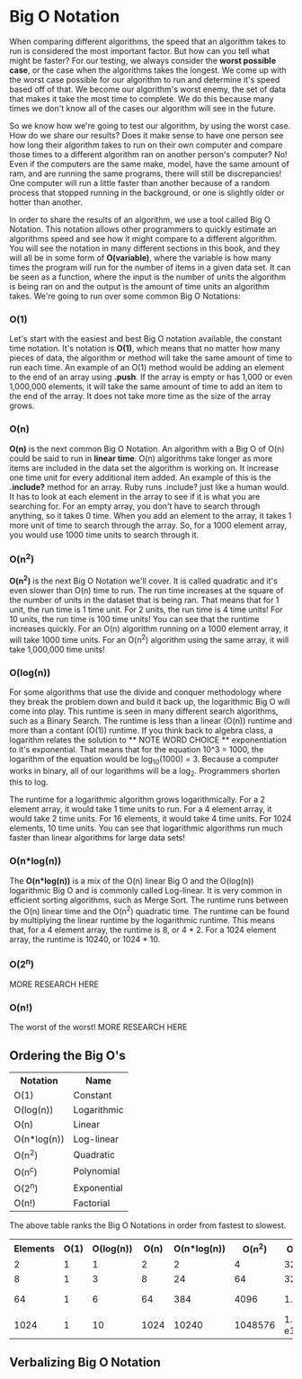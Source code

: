 # Big O Notation

When comparing different algorithms, the speed that an algorithm takes to run is considered the most important factor. But how can you tell what might be faster? For our testing, we always consider the **worst possible case**, or the case when the algorithms takes the longest. We come up with the worst case possible for our algorithm to run and determine it's speed based off of that. We become our algorithm's worst enemy, the set of data that makes it take the most time to complete. We do this because many times we don't know all of the cases our algorithm will see in the future.

So we know how we're going to test our algorithm, by using the worst case. How do we share our results? Does it make sense to have one person see how long their algorithm takes to run on their own computer and compare those times to a different algorithm ran on another person's computer? No! Even if the computers are the same make, model, have the same amount of ram, and are running the same programs, there will still be discrepancies! One computer will run a little faster than another because of a random process that stopped running in the background, or one is slightly older or hotter than another.

In order to share the results of an algorithm, we use a tool called Big O Notation. This notation allows other programmers to quickly estimate an algorithms speed and see how it might compare to a different algorithm. You will see the notation in many different sections in this book, and they will all be in some form of **O(variable)**, where the variable is how many times the program will run for the number of items in a given data set. It can be seen as a function, where the input is the number of units the algorithm is being ran on and the output is the amount of time units an algorithm takes. We're going to run over some common Big O Notations:

### O(1)

Let's start with the easiest and best Big O notation available, the constant time notation. It's notation is **O(1)**, which means that no matter how many pieces of data, the algorithm or method will take the same amount of time to run each time. An example of an O(1) method would be adding an element to the end of an array using **.push**. If the array is empty or has 1,000 or even 1,000,000 elements, it will take the same amount of time to add an item to the end of the array. It does not take more time as the size of the array grows.

### O(n)

**O(n)** is the next common Big O Notation. An algorithm with a Big O of O(n) could be said to run in **linear time**. O(n) algorithms take longer as more items are included in the data set the algorithm is working on. It increase one time unit for every additional item added. An example of this is the **.include?** method for an array. Ruby runs .include? just like a human would. It has to look at each element in the array to see if it is what you are searching for. For an empty array, you don't have to search through anything, so it takes 0 time. When you add an element to the array, it takes 1 more unit of time to search through the array. So, for a 1000 element array, you would use 1000 time units to search through it.

### O(n<sup>2</sup>)

**O(n<sup>2</sup>)** is the next Big O Notation we'll cover. It is called quadratic and it's even slower than O(n) time to run. The run time increases at the square of the number of units in the dataset that is being ran. That means that for 1 unit, the run time is 1 time unit. For 2 units, the run time is 4 time units! For 10 units, the run time is 100 time units! You can see that the runtime increases quickly. For an O(n) algorithm running on a 1000 element array, it will take 1000 time units. For an O(n<sup>2</sup>) algorithm using the same array, it will take 1,000,000 time units!

### O(log(n))

For some algorithms that use the divide and conquer methodology where they break the problem down and build it back up, the logarithmic Big O will come into play. This runtime is seen in many different search algorithms, such as a Binary Search. The runtime is less than a linear (O(n)) runtime and more than a contant (O(1)) runtime. If you think back to algebra class, a logarithm relates the solution to ** NOTE WORD CHOICE **  exponentiation to it's exponential. That means that for the equation 10^3 = 1000, the logarithm of the equation would be log<sub>10</sub>(1000) = 3. Because a computer works in binary, all of our logarithms will be a log<sub>2</sub>. Programmers shorten this to log.

The runtime for a logarithmic algorithm grows logarithmically. For a 2 element array, it would take 1 time units to run. For a 4 element array, it would take 2 time units. For 16 elements, it would take 4 time units. For 1024 elements, 10 time units. You can see that logarithmic algorithms run much faster than linear algorithms for large data sets!

### O(n*log(n))

The **O(n*log(n))** is a mix of the O(n) linear Big O and the O(log(n)) logarithmic Big O and is commonly called Log-linear. It is very common in efficient sorting algorithms, such as Merge Sort. The runtime runs between the O(n) linear time and the O(n<sup>2</sup>) quadratic time. The runtime can be found by multiplying the linear runtime by the logarithmic runtime. This means that, for a 4 element array, the runtime is 8, or 4 \* 2. For a 1024 element array, the runtime is 10240, or 1024 \* 10.

### O(2<sup>n</sup>)

MORE RESEARCH HERE

### O(n!)

The worst of the worst! MORE RESEARCH HERE

## Ordering the Big O's

<table>
<tr>
    <th>Notation</th>
    <th>Name</th>
</tr>
<tr>
    <td>O(1)</td>
    <td>Constant</td>
</tr>
<tr>
    <td>O(log(n))</td>
    <td>Logarithmic</td>
</tr>
<tr>
    <td>O(n)</td>
    <td>Linear</td>
</tr>
<tr>
    <td>O(n*log(n))</td>
    <td>Log-linear</td>
</tr>
<tr>
    <td>O(n<sup>2</sup>)</td>
    <td>Quadratic</td>
</tr>
<tr>
    <td>O(n<sup>c</sup>)</td>
    <td>Polynomial</td>
</tr>
<tr>
    <td>O(2<sup>n</sup>)</td>
    <td>Exponential</td>
</tr>
<tr>
    <td>O(n!)</td>
    <td>Factorial</td>
</tr>
</table>

The above table ranks the Big O Notations in order from fastest to slowest.

<table>
<tr>
    <th>Elements</th>
    <th>O(1)</th>
    <th>O(log(n))</th>
    <th>O(n)</th>
    <th>O(n*log(n))</th>
    <th>O(n<sup>2</sup>)</th>
    <th>O(n<sup>5</sup>)</th>
    <th>O(2<sup>n</sup>)</th>
    <th>O(n!)</th>
</tr>
<tr>
    <td>2</td>
    <td>1</td>
    <td>1</td>
    <td>2</td>
    <td>2</td>
    <td>4</td>
    <td>32</td>
    <td>4</td>
    <td>2</td>
</tr>
<tr>
    <td>8</td>
    <td>1</td>
    <td>3</td>
    <td>8</td>
    <td>24</td>
    <td>64</td>
    <td>32768</td>
    <td>256</td>
    <td>40320</td>
</tr>
<tr>
    <td>64</td>
    <td>1</td>
    <td>6</td>
    <td>64</td>
    <td>384</td>
    <td>4096</td>
    <td>1.1 e9</td>
    <td>1.8 e19</td>
    <td>1.3 e89</td>
</tr>
<tr>
    <td>1024</td>
    <td>1</td>
    <td>10</td>
    <td>1024</td>
    <td>10240</td>
    <td>1048576</td>
    <td>1.1 e15</td>
    <td>1.8 e308</td>
    <td>5.4 e2639</td>
</tr>
</table>

## Verbalizing Big O Notation
